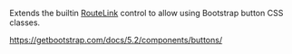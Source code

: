 Extends the builtin [RouteLink](~/controls/builtin/RouteLink) control to allow using Bootstrap button CSS classes.

<https://getbootstrap.com/docs/5.2/components/buttons/>